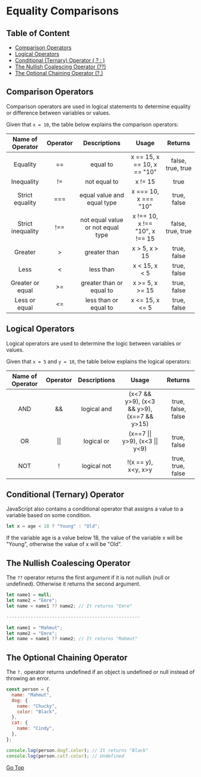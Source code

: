 # Equality Comparisons

## Table of Content

- [Comparison Operators](#comparison-operators)
- [Logical Operators](#logical-operators)
- [Conditional (Ternary) Operator ( ? : )](#conditional-ternary-operator)
- [The Nullish Coalescing Operator (??)](#the-nullish-coalescing-operator)
- [The Optional Chaining Operator (?.)](#the-optional-chaining-operator)

## Comparison Operators

Comparison operators are used in logical statements to determine equality or difference between variables or values.

Given that `x = 10`, the table below explains the comparison operators:

| Name of Operator  | Operator |           Descriptions            |             Usage              |      Returns      |
| :---------------: | :------: | :-------------------------------: | :----------------------------: | :---------------: |
|     Equality      |    ==    |             equal to              |  x == 15, x == 10, x == "10"   | false, true, true |
|    Inequality     |    !=    |           not equal to            |            x != 15             |       true        |
|  Strict equality  |   ===    |    equal value and equal type     |      x === 10, x === "10"      |    true, false    |
| Strict inequality |   !==    | not equal value or not equal type | x !== 10, x !== "10", x !== 15 | false, true, true |
|      Greater      |    >     |           greater than            |         x > 5, x > 15          |    true, false    |
|       Less        |    <     |             less than             |         x < 15, x < 5          |    true, false    |
| Greater or equal  |    >=    |     greater than or equal to      |        x >= 5, x >= 15         |    true, false    |
|   Less or equal   |    <=    |       less than or equal to       |        x <= 15, x <= 5         |    true, false    |

## Logical Operators

Logical operators are used to determine the logic between variables or values.

Given that `x = 5` and `y = 10`, the table below explains the logical operators:

| Name of Operator | Operator | Descriptions |                   Usage                    |      Returns       |
| :--------------: | :------: | :----------: | :----------------------------------------: | :----------------: |
|       AND        |    &&    | logical and  | (x<7 && y>9), (x<3 && y>9), (x==7 && y>15) | true, false, false |
|        OR        |   \|\|   |  logical or  |      (x==7 \|\| y>9), (x<3 \|\| y<9)       |    true, false     |
|       NOT        |    !     | logical not  |            !(x == y), x<y, x>y             | true, true, false  |

## Conditional (Ternary) Operator

JavaScript also contains a conditional operator that assigns a value to a variable based on some condition.

```js
let x = age < 18 ? "Young" : "Old";
```

If the variable age is a value below 18, the value of the variable x will be "Young", otherwise the value of x will be "Old".

## The Nullish Coalescing Operator

The `??` operator returns the first argument if it is not nullish (null or undefined). Otherwise it returns the second argument.

```js
let name1 = null;
let name2 = "Emre";
let name = name1 ?? name2; // It returns "Emre"

--------------------------------------------------

let name1 = "Mahmut";
let name2 = "Emre";
let name = name1 ?? name2; // It returns "Mahmut"
```

## The Optional Chaining Operator

The `?.` operator returns undefined if an object is undefined or null instead of throwing an error.

```js
const person = {
  name: "Mahmut",
  dog: {
    name: "Chucky",
    color: "Black",
  },
  cat: {
    name: "Cindy",
  },
};

console.log(person.dog?.color); // It returns "Black"
console.log(person.cat?.color); // Undefined
```

[Go Top](#table-of-content)
